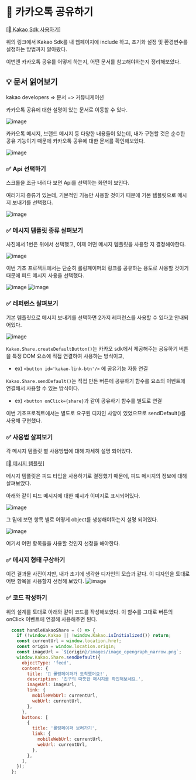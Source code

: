# 📝 카카오톡 공유하기

[[🔗 Kakao Sdk 사용하기]](https://github.com/Chiman2937/study/blob/main/note/API/Kakao%20Sdk%20%EC%82%AC%EC%9A%A9%ED%95%98%EA%B8%B0.md)

위의 링크에서 Kakao Sdk를 내 웹페이지에 include 하고, 초기화 설정 및 환경변수를 설정하는 방법까지 알아봤다.

이번엔 카카오톡 공유를 어떻게 하는지, 어떤 문서를 참고해야하는지 정리해보았다.

## 💡 문서 읽어보기
kakao developers => 문서 => 커뮤니케이션

카카오톡 공유에 대한 설명이 있는 문서로 이동할 수 있다.

![image](https://github.com/user-attachments/assets/96b0712b-83f2-4383-94bf-7187c1ba4ca0)

카카오톡 메시지, 브랜드 메시지 등 다양한 내용들이 있는데, 내가 구현할 것은 순수한 공유 기능이기 때문에 카카오톡 공유에 대한 문서를 확인해보았다.

![image](https://github.com/user-attachments/assets/cff28e37-0b64-4114-8b06-dcb1daeeb306)

### ✅ Api 선택하기
스크롤을 조금 내리다 보면 Api를 선택하는 화면이 보인다.

여러가지 종류가 있는데, 기본적인 기능만 사용할 것이기 때문에 기본 템플릿으로 메시지 보내기를 선택했다.

![image](https://github.com/user-attachments/assets/5208e0fe-3148-45f7-99f3-3f94f4202cb2)

### ✅ 메시지 템플릿 종류 살펴보기
사진에서 1번은 위에서 선택했고, 이제 어떤 메시지 템플릿을 사용할 지 결정해야한다.

![image](https://github.com/user-attachments/assets/12129497-7bd8-413e-986c-ae4e3e4e7851)

이번 기초 프로젝트에서는 단순히 롤링페이퍼의 링크를 공유하는 용도로 사용할 것이기 때문에 피드 메시지 사용을 선택했다.

![image](https://github.com/user-attachments/assets/7d5e96c2-79c1-4efc-9d58-d23fc10583da)
![image](https://github.com/user-attachments/assets/a6b924ea-b9ba-40c4-925b-387d49490ae8)


### ✅ 레퍼런스 살펴보기
기본 템플릿으로 메시지 보내기를 선택하면 2가지 레퍼런스를 사용할 수 있다고 안내되어있다.

![image](https://github.com/user-attachments/assets/afa273fc-7d49-4859-ba54-043f42201ecc)

`Kakao.Share.createDefaultButton()`는 카카오 sdk에서 제공해주는 공유하기 버튼을 특정 DOM 요소에 직접 연결하여 사용하는 방식이고,
- ex) `<button id='kakao-link-btn'/>` 에 공유기능 자동 연결


`Kakao.Share.sendDefault()`는 직접 만든 버튼에 공유하기 함수를 요소의 이벤트에 연결해서 사용할 수 있는 방식이다.
- ex) `<button onClick={share}`과 같이 공유하기 함수를 별도로 연결

이번 기초프로젝트에서는 별도로 요구된 디자인 사양이 있었으므로 sendDefault()를 사용해 구현했다.

### ✅ 사용법 살펴보기

각 메시지 템플릿 별 사용방법에 대해 자세히 설명 되어있다.

[[🔗 메시지 템플릿]](https://developers.kakao.com/docs/latest/ko/message-template/common#feed-a)

메시지 템플릿은 피드 타입을 사용하기로 결정했기 때문에, 피드 메시지의 정보에 대해 살펴보았다.

아래와 같이 피드 메시지에 대한 예시가 이미지로 표시되어있다.

![image](https://github.com/user-attachments/assets/87ea9e0b-5986-4bd0-93d9-cfa5fb152f0e)

그 밑에 보면 항목 별로 어떻게 object를 생성해야하는지 설명 되어있다.

![image](https://github.com/user-attachments/assets/46f7e931-8bb5-47e1-b26b-b13e2bafa1c8)

여기서 어떤 항목들을 사용할 것인지 선정을 해야한다.

### ✅ 메시지 형태 구상하기

이건 결과물 사진이지만, 내가 초기에 생각한 디자인의 모습과 같다. 이 디자인을 토대로 어떤 항목을 사용할지 선정해 보았다.
![image](https://github.com/user-attachments/assets/c769218d-829d-43ad-9ebc-5cb6c7f4e8c2)

### ✅ 코드 작성하기
위의 설계를 토대로 아래와 같이 코드를 작성해보았다.
이 함수를 그대로 버튼의 onClick 이벤트에 연결해 사용해주면 된다.

```js
  const handleKakaoShare = () => {
    if (!window.Kakao || !window.Kakao.isInitialized()) return;
    const currentUrl = window.location.href;
    const origin = window.location.origin;
    const imageUrl = `${origin}/images/image_opengraph_narrow.png`;
    window.Kakao.Share.sendDefault({
      objectType: 'feed',
      content: {
        title: '🎉 롤링페이퍼가 도착했어요!',
        description: '친구의 따뜻한 메시지를 확인해보세요.',
        imageUrl: imageUrl,
        link: {
          mobileWebUrl: currentUrl,
          webUrl: currentUrl,
        },
      },
      buttons: [
        {
          title: '롤링페이퍼 보러가기',
          link: {
            mobileWebUrl: currentUrl,
            webUrl: currentUrl,
          },
        },
      ],
    });
  };
```
